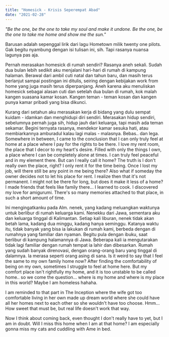 ```yaml
---
title: "Homesick - Krisis Seperempat Abad"
date: "2021-02-28"
---
```


_"Be the one, be the one to take my soul and make it undone._
_Be the one, be the one to take me home and show me the sun."_

Barusan adalah sepenggal lirik dari lagu Hometown milik twenty one pilots. Gak begitu nyambung dengan isi tulisan ini, sih. Tapi rasanya nuansa lagunya pas aja.

Pernah merasakan homesick di rumah sendiri? Rasanya aneh sekali. Sudah dua bulan lebih sedikit aku menjalani hari-hari di rumah di kampung halaman. Berawal dari ambil cuti natal dan tahun baru, dan masih terus berlanjut sampai postingan ini ditulis, seiring dengan kebijakan work from home yang juga masih terus diperpanjang. Aneh karena aku menuliskan homesick sebagai alasan cuti dan setelah dua bulan di rumah, kok malah kangen suasana kamar kosan. Kangen teman - teman kosan dan kangen punya kamar pribadi yang bisa dikunci. 

Kurang dari setahun aku merasakan kerja di bidang yang dulu sempat kuidam - idamkan dan menghidupi diri sendiri. Merasakan hidup sendiri, sebelumnya pernah juga sih, hidup jauh dari keluarga, tapi masih ada teman sekamar. Begini ternyata rasanya, mendekor kamar sesuka hati, atau membiarkannya amburadul kalau lagi malas - malasnya. Bebas.. dan lega. Somewhere in between, I came to the conclusion that I can only truly feel at home at a place where I pay for the rights to be there. I love my rent room, the place that I decor to my heart's desire. Filled with only the things I own, a place where I can be completely alone at times. I can truly feel peaceful and in my element there. But can I really call it home? The truth is I don't really own the place, right? I only rent it for the time being. Once I lost my job, will there still be any point in me being there? Also what if someday the owner decides not to let his place for rent. I realize then that it's not permanent. I might not be there for long, but does it make it less of a home? I made friends that feels like family there... I learned to cook. I discovered my love for amigurumi. There's so many memories attached to that place, in such a short amount of time. 

Ini mengingatkanku pada Alm. nenek, yang kadang meluangkan waktunya untuk berlibur di rumah keluarga kami. Nenekku dari Jawa, sementara aku dan keluarga tinggal di Kalimantan. Setiap kali liburan, nenek tidak akan betah lama, kadang dua minggu, kadang hanya seminggu. Katanya waktu itu, tidak banyak yang bisa ia lakukan di rumah kami, berbeda dengan di rumahnya yang familiar dan nyaman. Begitu pula dengan ibuku, saat berlibur di kampung halamannya di Jawa. Beberapa kali ia mengutarakan tidak lagi familiar dengan rumah tempat ia lahir dan dibesarkan. Rumah yang sudah banyak direnovasi, dengan orang-orang baru yang tinggal di dalamnya. Ia merasa seperti orang asing di sana. Is it weird to say that I feel the same to my own family home now? After finding the comfortability of being on my own, sometimes I struggle to feel at home here. But my comfort place isn't rightfully my home, and it is too unstable to be called home.. so we come the question... where is my home and where is my place in this world? Maybe I am homeless hahaha.

I am reminded to that part in The Inception where the wife got too comfortable living in her own made up dream world where she could have all her homes next to each other so she wouldn't have too choose. Hmm... How sweet that must be, but real life doesn't work that way.

Now I think about coming back, even thought I don't really have to yet, but I am in doubt. Will I miss this home when I am at that home? I am especially gonna miss my cats and cuddling with Ame in bed.